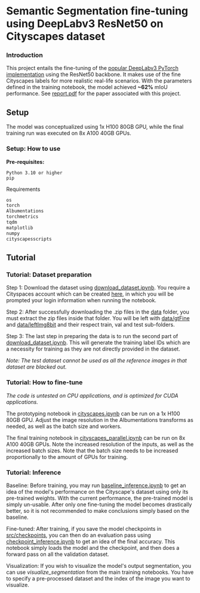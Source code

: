 # Semantic Segmentation fine-tuning using DeepLabv3 ResNet50 on Cityscapes dataset
### Introduction
This project entails the fine-tuning of the [popular DeepLabv3 PyTorch implementation](https://pytorch.org/vision/main/models/generated/torchvision.models.segmentation.deeplabv3_resnet50.html) using the ResNet50 backbone. It makes use of the fine Cityscapes labels for more realistic real-life scenarios. With the parameters defined in the training notebook, the model achieved **~62%** mIoU performance. See [report.pdf](report.pdf) for the paper associated with this project.

## Setup
The model was conceptualized using 1x H100 80GB GPU, while the final training run was executed on 8x A100 40GB GPUs.

### Setup: How to use
**Pre-requisites:**

```
Python 3.10 or higher
pip
```

Requirements

```python
os
torch
Albumentations
torchmetrics
tqdm
matplotlib
numpy
cityscapesscripts
```
## Tutorial
### Tutorial: Dataset preparation
Step 1: Download the dataset using [download_dataset.ipynb](src/download_dataset.ipynb). You require a Cityspaces account which can be created [here](https://www.cityscapes-dataset.com/), in which you will be prompted your login information when running the notebook.

Step 2: After successfully downloading the .zip files in the [data](data) folder, you must extract the zip files inside that folder. You will be left with [data/gtFine](data/gtFine) and [data/leftImg8bit](data/leftImg8bit) and their respect train, val and test sub-folders.

Step 3: The last step in preparing the data is to run the second part of [download_dataset.ipynb](src/download_dataset.ipynb). This will generate the training label IDs which are a necessity for training as they are not directly provided in the dataset.

*Note: The test dataset cannot be used as all the reference images in that dataset are blacked out.*

### Tutorial: How to fine-tune
*The code is untested on CPU applications, and is optimized for CUDA applications.*

The prototyping notebook in [cityscapes.ipynb](src/cityscapes.ipynb) can be run on a 1x H100 80GB GPU. Adjust the image resolution in the Albumentations transforms as needed, as well as the batch size and workers.

The final training notebook in [cityscapes_parallel.ipynb](src/cityscapes_parallel.ipynb) can be run on 8x A100 40GB GPUs. Note the increased resolution of the inputs, as well as the increased batch sizes. Note that the batch size needs to be increased proportionally to the amount of GPUs for training.

### Tutorial: Inference
Baseline: Before training, you may run [baseline_inference.ipynb](src/baseline_inference.ipynb) to get an idea of the model's performance on the Cityscape's dataset using only its pre-trained weights. With the current performance, the pre-trained model is simply un-usable. After only one fine-tuning the model becomes drastically better, so it is not recommended to make conclusions simply based on the baseline.

Fine-tuned: After training, if you save the model checkpoints in [src/checkpoints](src/checkpoints), you can then do an evaluation pass using [checkpoint_inference.ipynb](src/checkpoint_inference.ipynb) to get an idea of the final accuracy. This notebook simply loads the model and the checkpoint, and then does a forward pass on all the validation dataset.

Visualization: If you wish to visualize the model's output segmentation, you can use *visualize_segmentation* from the main training notebooks. You have to specify a pre-processed dataset and the index of the image you want to visualize.